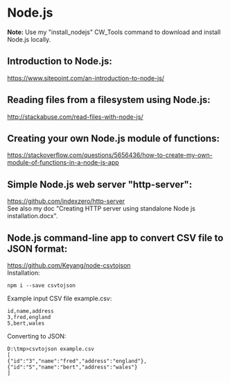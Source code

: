 # Node.js  

**Note:** Use my "install_nodejs" CW_Tools command to download and install Node.js locally.  

## Introduction to Node.js:  
https://www.sitepoint.com/an-introduction-to-node-js/  

## Reading files from a filesystem using Node.js:  
http://stackabuse.com/read-files-with-node-js/

## Creating your own Node.js module of functions:  
https://stackoverflow.com/questions/5656436/how-to-create-my-own-module-of-functions-in-a-node-js-app

## Simple Node.js web server "http-server":  
https://github.com/indexzero/http-server  
See also my doc "Creating HTTP server using standalone Node js installation.docx".

## Node.js command-line app to convert CSV file to JSON format:  
https://github.com/Keyang/node-csvtojson  
Installation:  
```
npm i --save csvtojson
```
Example input CSV file example.csv:
```
id,name,address
3,fred,england
5,bert,wales
```
Converting to JSON:  
```
D:\tmp>csvtojson example.csv
[
{"id":"3","name":"fred","address":"england"},
{"id":"5","name":"bert","address":"wales"}
]
```
